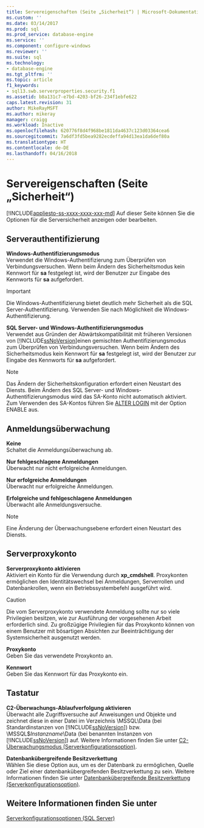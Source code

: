 ```yaml
---
title: Servereigenschaften (Seite „Sicherheit“) | Microsoft-Dokumentation
ms.custom: ''
ms.date: 03/14/2017
ms.prod: sql
ms.prod_service: database-engine
ms.service: ''
ms.component: configure-windows
ms.reviewer: ''
ms.suite: sql
ms.technology:
- database-engine
ms.tgt_pltfrm: ''
ms.topic: article
f1_keywords:
- sql13.swb.serverproperties.security.f1
ms.assetid: b8a131c7-e7bd-4203-bf26-234f1ebfe622
caps.latest.revision: 31
author: MikeRayMSFT
ms.author: mikeray
manager: craigg
ms.workload: Inactive
ms.openlocfilehash: 620776f8d4f968be1811da4637c123d03364cea6
ms.sourcegitcommit: 7a6df3fd5bea9282ecdeffa94d13ea1da6def80a
ms.translationtype: HT
ms.contentlocale: de-DE
ms.lasthandoff: 04/16/2018
---
```

# <a name="server-properties---security-page"></a>Servereigenschaften (Seite „Sicherheit“)
[!INCLUDE[appliesto-ss-xxxx-xxxx-xxx-md](../../includes/appliesto-ss-xxxx-xxxx-xxx-md.md)]
  Auf dieser Seite können Sie die Optionen für die Serversicherheit anzeigen oder bearbeiten.  
  
## <a name="server-authentication"></a>Serverauthentifizierung  
 **Windows-Authentifizierungsmodus**  
 Verwendet die Windows-Authentifizierung zum Überprüfen von Verbindungsversuchen. Wenn beim Ändern des Sicherheitsmodus kein Kennwort für **sa** festgelegt ist, wird der Benutzer zur Eingabe des Kennworts für **sa** aufgefordert.  
  
> [!IMPORTANT]  
>  Die Windows-Authentifizierung bietet deutlich mehr Sicherheit als die SQL Server-Authentifizierung. Verwenden Sie nach Möglichkeit die Windows-Authentifizierung.  
  
 **SQL Server- und Windows-Authentifizierungsmodus**  
 Verwendet aus Gründen der Abwärtskompatibilität mit früheren Versionen von [!INCLUDE[ssNoVersion](../../includes/ssnoversion-md.md)]einen gemischten Authentifizierungsmodus zum Überprüfen von Verbindungsversuchen. Wenn beim Ändern des Sicherheitsmodus kein Kennwort für **sa** festgelegt ist, wird der Benutzer zur Eingabe des Kennworts für **sa** aufgefordert.  
  
> [!NOTE]  
>  Das Ändern der Sicherheitskonfiguration erfordert einen Neustart des Diensts. Beim Ändern des SQL Server- und Windows-Authentifizierungsmodus wird das SA-Konto nicht automatisch aktiviert. Zum Verwenden des SA-Kontos führen Sie [ALTER LOGIN](../../t-sql/statements/alter-login-transact-sql.md) mit der Option ENABLE aus.  
  
## <a name="login-auditing"></a>Anmeldungsüberwachung  
 **Keine**  
 Schaltet die Anmeldungsüberwachung ab.  
  
 **Nur fehlgeschlagene Anmeldungen**  
 Überwacht nur nicht erfolgreiche Anmeldungen.  
  
 **Nur erfolgreiche Anmeldungen**  
 Überwacht nur erfolgreiche Anmeldungen.  
  
 **Erfolgreiche und fehlgeschlagene Anmeldungen**  
 Überwacht alle Anmeldungsversuche.  
  
> [!NOTE]  
>  Eine Änderung der Überwachungsebene erfordert einen Neustart des Diensts.  
  
## <a name="server-proxy-account"></a>Serverproxykonto  
 **Serverproxykonto aktivieren**  
 Aktiviert ein Konto für die Verwendung durch **xp_cmdshell**. Proxykonten ermöglichen den Identitätswechsel bei Anmeldungen, Serverrollen und Datenbankrollen, wenn ein Betriebssystembefehl ausgeführt wird.  
  
> [!CAUTION]  
>  Die vom Serverproxykonto verwendete Anmeldung sollte nur so viele Privilegien besitzen, wie zur Ausführung der vorgesehenen Arbeit erforderlich sind. Zu großzügige Privilegien für das Proxykonto können von einem Benutzer mit bösartigen Absichten zur Beeinträchtigung der Systemsicherheit ausgenutzt werden.  
  
 **Proxykonto**  
 Geben Sie das verwendete Proxykonto an.  
  
 **Kennwort**  
 Geben Sie das Kennwort für das Proxykonto ein.  
  
## <a name="options"></a>Tastatur  
 **C2-Überwachungs-Ablaufverfolgung aktivieren**  
 Überwacht alle Zugriffsversuche auf Anweisungen und Objekte und zeichnet diese in einer Datei im Verzeichnis \MSSQL\Data (bei Standardinstanzen von [!INCLUDE[ssNoVersion](../../includes/ssnoversion-md.md)]) bzw. \MSSQL$*Instanzname*\Data (bei benannten Instanzen von [!INCLUDE[ssNoVersion](../../includes/ssnoversion-md.md)]) auf. Weitere Informationen finden Sie unter [C2-Überwachungsmodus (Serverkonfigurationsoption)](../../database-engine/configure-windows/c2-audit-mode-server-configuration-option.md).  
  
 **Datenbankübergreifende Besitzverkettung**  
 Wählen Sie diese Option aus, um es der Datenbank zu ermöglichen, Quelle oder Ziel einer datenbankübergreifenden Besitzverkettung zu sein. Weitere Informationen finden Sie unter [Datenbankübergreifende Besitzverkettung (Serverkonfigurationsoption)](../../database-engine/configure-windows/cross-db-ownership-chaining-server-configuration-option.md).  
  
## <a name="see-also"></a>Weitere Informationen finden Sie unter  
 [Serverkonfigurationsoptionen &#40;SQL Server&#41;](../../database-engine/configure-windows/server-configuration-options-sql-server.md)  
  
  
